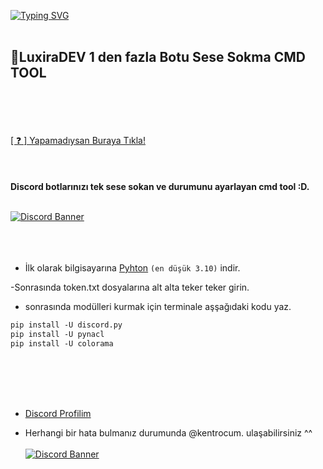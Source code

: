 [![Typing SVG](https://readme-typing-svg.herokuapp.com?font=Fira+Code&size=60&pause=1000&width=1865&height=90&lines=Luxira+Dev+Owner+Kentro)](https://git.io/typing-svg)
<br> </br>
<h2>🗽LuxiraDEV 1 den fazla Botu Sese Sokma CMD TOOL</h2>
<br> </br>
<br> </br>
<a href="https://discord.gg/xGYfvwzYeA">[ ❓ ] Yapamadıysan Buraya Tıkla!</a>
<br> </br>
<br> </br>
<strong>Discord botlarınızı tek sese sokan ve durumunu ayarlayan cmd tool :D.</strong>
<br> </br>

[![Discord Banner](https://api.weblutions.com/discord/invite/xGYfvwzYeA/)](https://discord.gg/xGYfvwzYeA)
<br> </br>
<br> </br>
- İlk olarak bilgisayarına [Pyhton](https://www.python.org/ftp/python/3.13.5/python-3.13.5-amd64.exe) `(en düşük 3.10)` indir.

-Sonrasında token.txt dosyalarına alt alta teker teker girin.

- sonrasında modülleri kurmak için terminale aşşağıdaki kodu yaz.

```diff
pip install -U discord.py
pip install -U pynacl
pip install -U colorama
```

<br> </br>
<br> </br>

- [Discord Profilim](https://discord.com/users/692466311393181696)
  
- Herhangi bir hata bulmanız durumunda @kentrocum. ulaşabilirsiniz ^^
<br> </br>
[![Discord Banner](https://api.weblutions.com/discord/invite/xGYfvwzYeA/)](https://discord.gg/xGYfvwzYeA)
